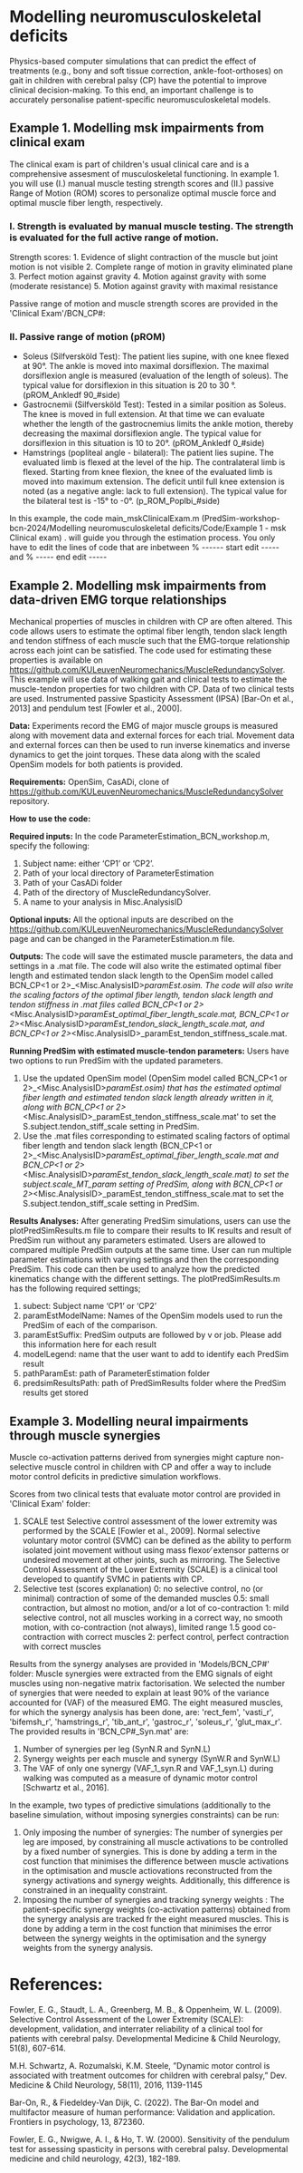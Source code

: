 # Modelling neuromusculoskeletal deficits

Physics-based computer simulations that can predict the effect of treatments (e.g., bony and soft tissue correction, ankle-foot-orthoses) on gait in children with cerebral palsy (CP) have the potential to improve clinical decision-making. To this end, an important challenge is to accurately personalise patient-specific neuromusculoskeletal models.

## Example 1. Modelling msk impairments from clinical exam

The clinical exam is part of children's usual clinical care and is a comprehensive assesment of musculoskeletal functioning. In example 1. you will use (I.) manual muscle testing strength scores and (II.) passive Range of Motion (ROM) scores to personalize optimal muscle force and optimal muscle fiber length, respectively.

### I. Strength is evaluated by manual muscle testing. The strength is evaluated for the full active range of motion. 
 	
Strength scores:
	1. Evidence of slight contraction of the muscle but joint motion is not visible
	2. Complete range of motion in gravity eliminated plane
	3. Perfect motion against gravity 
	4. Motion against gravity with some (moderate resistance)
	5. Motion against gravity with maximal resistance


Passive range of motion and muscle strength scores are provided in the 'Clinical Exam'/BCN_CP#:

### II. Passive range of motion (pROM)
- Soleus (Silfversköld Test):
	The patient lies supine, with one knee flexed at 90°. The ankle is moved into maximal dorsiflexion. The maximal dorsiflexion angle is measured (evaluation of the length of soleus). The typical value for dorsiflexion in this situation is 20 to 30 °. (pROM_Ankledf 90_#side)
- Gastrocnemii (Silfversköld Test): 
	Tested in a similar position as Soleus. The knee is moved in full extension. At that time we can evaluate whether the length of the gastrocnemius limits the ankle motion, thereby decreasing the maximal dorsiflexion angle. The typical value 	for dorsiflexion in this situation is 	10 to 20°. (pROM_Ankledf 0_#side)
- Hamstrings (popliteal angle - bilateral):
	The patient lies supine. The evaluated limb is flexed at the level of the hip. The contralateral limb is flexed. Starting from knee flexion, the knee of the evaluated limb is moved into maximum extension. The deficit until full knee extension is noted (as a negative angle: lack to full extension). The typical value for the bilateral test is -15° to -0°. (p_ROM_Poplbi_#side)
	

In this example, the code main_mskClinicalExam.m (PredSim-workshop-bcn-2024/Modelling neuromusculoskeletal deficits/Code/Example 1 - msk Clinical exam) .
will guide you through the estimation process. You only have to edit the lines of code that are inbetween % ------ start edit ----- and % ----- end edit -----
 

## Example 2. Modelling msk impairments from data-driven EMG torque relationships

Mechanical properties of muscles in children with CP are often altered. This code allows users to estimate the optimal fiber length, tendon slack length and tendon stiffness of each muscle such that the EMG-torque relationship across each joint can be satisfied. The code used for estimating these properties is available on https://github.com/KULeuvenNeuromechanics/MuscleRedundancySolver. This example will use data of walking gait and clinical tests to estimate the muscle-tendon properties for two children with CP. Data of two clinical tests are used. Instrumented passive Spasticity Assessment (IPSA) [Bar-On et al., 2013] and pendulum test [Fowler et al., 2000].

**Data:** Experiments record the EMG of major muscle groups is measured along with movement data and external forces for each trial. Movement data and external forces can then be used to run inverse kinematics and inverse dynamics to get the joint torques. These data along with the scaled OpenSim models for both patients is provided. 

**Requirements:** OpenSim, CasADi, clone of https://github.com/KULeuvenNeuromechanics/MuscleRedundancySolver repository.

**How to use the code:**

**Required inputs:**
In the code ParameterEstimation_BCN_workshop.m, specify the following:
1.	Subject name: either ‘CP1’ or ‘CP2’. 
2.	Path of your local directory of ParameterEstimation
3.	Path of your CasADi folder
4.	Path of the directory of MuscleRedundancySolver.
5.	A name to your analysis in Misc.AnalysisID

**Optional inputs:**
All the optional inputs are described on the https://github.com/KULeuvenNeuromechanics/MuscleRedundancySolver page and can be changed in the ParameterEstimation.m file.

**Outputs:**
The code will save the estimated muscle parameters, the data and settings in a .mat file. The code will also write the estimated optimal fiber length and estimated tendon slack length to the OpenSim model called BCN_CP<1 or 2>_<Misc.AnalysisID>_paramEst.osim. The code will also write the scaling factors of the optimal fiber length, tendon slack length and tendon stiffness in .mat files called BCN_CP<1 or 2>_<Misc.AnalysisID>_paramEst_optimal_fiber_length_scale.mat, BCN_CP<1 or 2>_<Misc.AnalysisID>_paramEst_tendon_slack_length_scale.mat, and BCN_CP<1 or 2>_<Misc.AnalysisID>_paramEst_tendon_stiffness_scale.mat.

**Running PredSim with estimated muscle-tendon parameters:**
Users have two options to run PredSim with the updated parameters.
1.	Use the updated OpenSim model (OpenSim model called BCN_CP<1 or 2>_<Misc.AnalysisID>_paramEst.osim) that has the estimated optimal fiber length and estimated tendon slack length already written in it, along with BCN_CP<1 or 2>_<Misc.AnalysisID>_paramEst_tendon_stiffness_scale.mat' to set the S.subject.tendon_stiff_scale setting in PredSim.
2.	Use the .mat files corresponding to estimated scaling factors of optimal fiber length and tendon slack length (BCN_CP<1 or 2>_<Misc.AnalysisID>_paramEst_optimal_fiber_length_scale.mat and BCN_CP<1 or 2>_<Misc.AnalysisID>_paramEst_tendon_slack_length_scale.mat) to set the subject.scale_MT_param setting of PredSim, along with BCN_CP<1 or 2>_<Misc.AnalysisID>_paramEst_tendon_stiffness_scale.mat to set the S.subject.tendon_stiff_scale setting in PredSim.

**Results Analyses:**
After generating PredSim simulations, users can use the plotPredSimResults.m file to compare their results to IK results and result of PredSim run without any parameters estimated. Users are allowed to compared multiple PredSim outputs at the same time. User can run multiple parameter estimations with varying settings and then the corresponding PredSim. This code can then be used to analyze how the predicted kinematics change with the different settings. The plotPredSimResults.m has the following required settings;
1.	subect: Subject name ‘CP1’ or ‘CP2’
2.	paramEstModelName: Names of the OpenSim models used to run the PredSim of each of the comparison.
3.	paramEstSuffix: PredSim outputs are followed by v<number> or job<number>. Please add this information here for each result
4.	modelLegend: name that the user want to add to identify each PredSim result
5.	pathParamEst: path of ParameterEstimation folder
6.	predsimResultsPath: path of PredSimResults folder where the PredSim results get stored




## Example 3. Modelling neural impairments through muscle synergies

Muscle co-activation patterns derived from synergies might capture non-selective muscle control in children with CP and offer a way to include motor control deficits in predictive simulation workflows.

Scores from two clinical tests that evaluate motor control are provided in 'Clinical Exam' folder:
1. SCALE test
    Selective control assessment of the lower extremity was performed by the SCALE [Fowler et al., 2009].
    Normal selective voluntary motor control (SVMC) can be defined as the ability to perform isolated joint movement without using mass flexor⁄ extensor patterns or undesired movement at other joints, such as mirroring. The Selective Control Assessment of the Lower Extremity (SCALE) is a clinical tool developed to quantify SVMC in patients with CP. 
2. Selective test (scores explanation)
    0: no selective control, no (or minimal) contraction of some of the demanded muscles
    0.5: small contraction, but almost no motion, and/or a lot of co-contraction
    1: mild selective control, not all muscles working in a correct way, no smooth motion, with co-contraction (not always), limited range
    1.5 good co-contraction with correct muscles
    2: perfect control, perfect contraction with correct muscles

Results from the synergy analyses are provided in 'Models/BCN_CP#' folder:
Muscle synergies were extracted from the EMG signals of eight muscles using non-negative matrix factorisation. We selected the number of synergies that were needed to explain at least 90% of the variance accounted for (VAF) of the measured EMG. 
The eight measured muscles, for which the synergy analysis has been done, are: 'rect_fem', 'vasti_r', 'bifemsh_r', 'hamstrings_r', 'tib_ant_r', 'gastroc_r', 'soleus_r', 'glut_max_r'. The provided results in 'BCN_CP#_Syn.mat' are:
1. Number of synergies per leg (SynN.R and SynN.L)
2. Synergy weights per each muscle and synergy (SynW.R and SynW.L)
3. The VAF of only one synergy (VAF_1_syn.R and VAF_1_syn.L) during walking was computed as a measure of dynamic motor control [Schwartz et al., 2016].

In the example, two types of predictive simulations (additionally to the baseline simulation, without imposing synergies constraints) can be run:
1. Only imposing the number of synergies: The number of synergies per leg are imposed, by constraining all muscle activations to be controlled by a fixed number of synergies. This is done by adding a term in the cost function that minimises the difference between muscle activations in the optimisation and muscle actiovations reconstructed from the synergy activations and synergy weights. Additionally, this difference is constrained in an inequality constraint.
2. Imposing the number of synergies and tracking synergy weights : The patient-specific synergy weights (co-activation patterns) obtained from the synergy analysis are tracked fr the eight measured muscles. This is done by adding a term in the cost function that minimises the error between the synergy weights in the optimisation and the synergy weights from the synergy analysis.


# References:

Fowler, E. G., Staudt, L. A., Greenberg, M. B., & Oppenheim, W. L. (2009). Selective Control Assessment of the Lower Extremity (SCALE): development, validation, and interrater reliability of a clinical tool for patients with cerebral palsy. Developmental Medicine & Child Neurology, 51(8), 607-614.

M.H. Schwartz, A. Rozumalski, K.M. Steele, ”Dynamic motor control is associated with treatment outcomes for children with cerebral palsy,” Dev. Medicine & Child Neurology, 58(11), 2016, 1139-1145

Bar-On, R., & Fiedeldey-Van Dijk, C. (2022). The Bar-On model and multifactor measure of human performance: Validation and application. Frontiers in psychology, 13, 872360.

Fowler, E. G., Nwigwe, A. I., & Ho, T. W. (2000). Sensitivity of the pendulum test for assessing spasticity in persons with cerebral palsy. Developmental medicine and child neurology, 42(3), 182-189.
